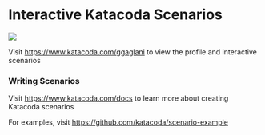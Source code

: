 # Interactive Katacoda Scenarios

[![](http://shields.katacoda.com/katacoda/ggaglani/count.svg)](https://www.katacoda.com/ggaglani "Get your profile on Katacoda.com")

Visit https://www.katacoda.com/ggaglani to view the profile and interactive scenarios

### Writing Scenarios
Visit https://www.katacoda.com/docs to learn more about creating Katacoda scenarios

For examples, visit https://github.com/katacoda/scenario-example
